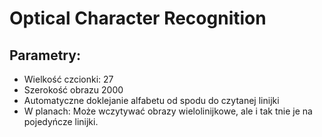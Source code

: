 # Optical Character Recognition

## Parametry:
- Wielkość czcionki: 27
- Szerokość obrazu 2000
- Automatyczne doklejanie alfabetu od spodu do czytanej linijki
- W planach: Może wczytywać obrazy wielolinijkowe, ale i tak tnie je na pojedyńcze linijki.